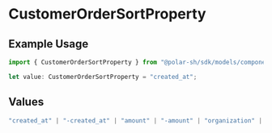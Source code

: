 # CustomerOrderSortProperty

## Example Usage

```typescript
import { CustomerOrderSortProperty } from "@polar-sh/sdk/models/components/customerordersortproperty.js";

let value: CustomerOrderSortProperty = "created_at";
```

## Values

```typescript
"created_at" | "-created_at" | "amount" | "-amount" | "organization" | "-organization" | "product" | "-product" | "subscription" | "-subscription"
```